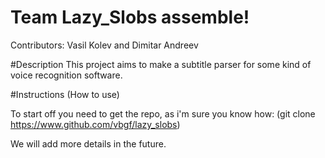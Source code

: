 # Team Lazy_Slobs assemble!

Contributors: Vasil Kolev and Dimitar Andreev

#Description
This project aims to make a subtitle parser for some kind of voice recognition software.

#Instructions (How to use)

To start off you need to get the repo, as i'm sure you know how: (git clone https://www.github.com/vbgf/lazy_slobs)
  
We will add more details in the future.

